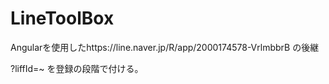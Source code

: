 # LineToolBox

Angularを使用したhttps://line.naver.jp/R/app/2000174578-VrlmbbrB の後継

?liffId=~ を登録の段階で付ける。